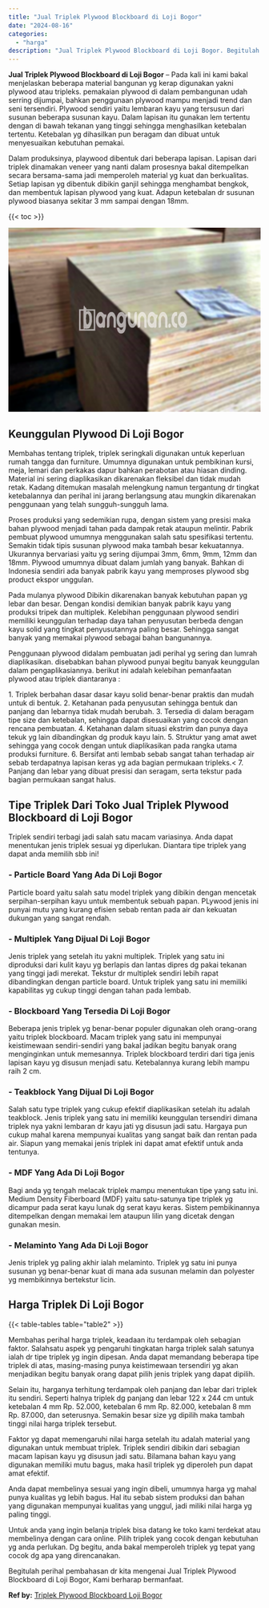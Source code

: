 ```yaml
---
title: "Jual Triplek Plywood Blockboard di Loji Bogor"
date: "2024-08-16"
categories: 
  - "harga"
description: "Jual Triplek Plywood Blockboard di Loji Bogor. Begitulah perihal pembahasan dr kita mengenai Jual Triplek Plywood Blockboard di Loji Bogor, Kami berharap ber..."
---
```


**Jual Triplek Plywood Blockboard di Loji Bogor** – Pada kali ini kami bakal menjelaskan beberapa material bangunan yg kerap digunakan yakni plywood atau tripleks. pemakaian plywood di dalam pembangunan udah serring dijumpai, bahkan penggunaan plywood mampu menjadi trend dan seni tersendiri. Plywood sendiri yaitu lembaran kayu yang tersusun dari susunan beberapa susunan kayu. Dalam lapisan itu gunakan lem tertentu dengan di bawah tekanan yang tinggi sehingga menghasilkan ketebalan tertentu. Ketebalan yg dihasilkan pun beragam dan dibuat untuk menyesuaikan kebutuhan pemakai.

Dalam produksinya, playwood dibentuk dari beberapa lapisan. Lapisan dari triplek dinamakan veneer yang nanti dalam prosesnya bakal ditempelkan secara bersama-sama jadi memperoleh material yg kuat dan berkualitas. Setiap lapisan yg dibentuk dibikin ganjil sehingga menghambat bengkok, dan membentuk lapisan plywood yang kuat. Adapun ketebalan dr susunan plywood biasanya sekitar 3 mm sampai dengan 18mm.

{{< toc >}}

![Jual Triplek Plywood Blockboard di Loji Bogor](/images/jual-triplek-murah-28.png)

## Keunggulan Plywood Di Loji Bogor

Membahas tentang triplek, triplek seringkali digunakan untuk keperluan rumah tangga dan furniture. Umumnya digunakan untuk pembikinan kursi, meja, lemari dan perkakas dapur bahkan perabotan atau hiasan dinding. Material ini sering diaplikasikan dikarenakan fleksibel dan tidak mudah retak. Kadang ditemukan masalah melengkung namun tergantung dr tingkat ketebalannya dan perihal ini jarang berlangsung atau mungkin dikarenakan penggunaan yang telah sungguh-sungguh lama.

Proses produksi yang sedemikian rupa, dengan sistem yang presisi maka bahan plywood menjadi tahan pada dampak retak ataupun melintir. Pabrik pembuat plywood umumnya menggunakan salah satu spesifikasi tertentu. Semakin tidak tipis susunan plywood maka tambah besar kekuatannya. Ukurannya bervariasi yaitu yg sering dijumpai 3mm, 6mm, 9mm, 12mm dan 18mm. Plywood umumnya dibuat dalam jumlah yang banyak. Bahkan di Indonesia sendiri ada banyak pabrik kayu yang memproses plywood sbg product ekspor unggulan.

Pada mulanya plywood Dibikin dikarenakan banyak kebutuhan papan yg lebar dan besar. Dengan kondisi demikian banyak pabrik kayu yang produksi tripek dan multiplek. Kelebihan penggunaan plywood sendiri memiliki keunggulan terhadap daya tahan penyusutan berbeda dengan kayu solid yang tingkat penyusutannya paling besar. Sehingga sangat banyak yang memakai plywood sebagai bahan bangunannya.

Penggunaan plywood didalam pembuatan jadi perihal yg sering dan lumrah diaplikasikan. disebabkan bahan plywood punyai begitu banyak keunggulan dalam pengaplikasiannya. berikut ini adalah kelebihan pemanfaatan plywood atau triplek diantaranya :

1\. Triplek berbahan dasar dasar kayu solid benar-benar praktis dan mudah untuk di bentuk. 2. Ketahanan pada penyusutan sehingga bentuk dan panjang dan lebarnya tidak mudah berubah. 3. Tersedia di dalam beragam tipe size dan ketebalan, sehingga dapat disesuaikan yang cocok dengan rencana pembuatan. 4. Ketahanan dalam situasi ekstrim dan punya daya tekuk yg lain dibandingkan dg produk kayu lain. 5. Struktur yang amat awet sehingga yang cocok dengan untuk diaplikasikan pada rangka utama produksi furniture. 6. Bersifat anti lembab sebab sangat tahan terhadap air sebab terdapatnya lapisan keras yg ada bagian permukaan tripleks.< 7. Panjang dan lebar yang dibuat presisi dan seragam, serta tekstur pada bagian permukaan sangat halus.

## Tipe Triplek Dari Toko Jual Triplek Plywood Blockboard di Loji Bogor

Triplek sendiri terbagi jadi salah satu macam variasinya. Anda dapat menentukan jenis triplek sesuai yg diperlukan. Diantara tipe triplek yang dapat anda memilih sbb ini!

### \- Particle Board Yang Ada Di Loji Bogor

Particle board yaitu salah satu model triplek yang dibikin dengan mencetak serpihan-serpihan kayu untuk membentuk sebuah papan. PLywood jenis ini punyai mutu yang kurang efisien sebab rentan pada air dan kekuatan dukungan yang sangat rendah.

### \- Multiplek Yang Dijual Di Loji Bogor

Jenis triplek yang setelah itu yakni multiplek. Triplek yang satu ini diproduksi dari kulit kayu yg berlapis dan lantas dipres dg pakai tekanan yang tinggi jadi merekat. Tekstur dr multiplek sendiri lebih rapat dibandingkan dengan particle board. Untuk triplek yang satu ini memiliki kapabilitas yg cukup tinggi dengan tahan pada lembab.

### \- Blockboard Yang Tersedia Di Loji Bogor

Beberapa jenis triplek yg benar-benar populer digunakan oleh orang-orang yaitu triplek blockboard. Macam triplek yang satu ini mempunyai keistimewaan sendiri-sendiri yang bakal jadikan begitu banyak orang menginginkan untuk memesannya. Triplek blockboard terdiri dari tiga jenis lapisan kayu yg disusun menjadi satu. Ketebalannya kurang lebih mampu raih 2 cm.

### \- Teakblock Yang Dijual Di Loji Bogor

Salah satu type triplek yang cukup efektif diaplikasikan setelah itu adalah teakblock. Jenis triplek yang satu ini memiliki keunggulan tersendiri dimana triplek nya yakni lembaran dr kayu jati yg disusun jadi satu. Hargaya pun cukup mahal karena mempunyai kualitas yang sangat baik dan rentan pada air. Siapun yang memakai jenis triplek ini dapat amat efektif untuk anda tentunya.

### \- MDF Yang Ada Di Loji Bogor

Bagi anda yg tengah melacak triplek mampu menentukan tipe yang satu ini. Medium Density Fiberboard (MDF) yaitu satu-satunya tipe triplek yg dicampur pada serat kayu lunak dg serat kayu keras. Sistem pembikinannya ditempelkan dengan memakai lem ataupun lilin yang dicetak dengan gunakan mesin.

### \- Melaminto Yang Ada Di Loji Bogor

Jenis triplek yg paling akhir ialah melaminto. Triplek yg satu ini punya susunan yg benar-benar kuat di mana ada susunan melamin dan polyester yg membikinnya bertekstur licin.

## Harga Triplek Di Loji Bogor

{{< table-tables table="table2" >}}

Membahas perihal harga triplek, keadaan itu terdampak oleh sebagian faktor. Salahsatu aspek yg pengaruhi tingkatan harga triplek salah satunya ialah dr tipe triplek yg ingin dipesan. Anda dapat memandang beberapa tipe triplek di atas, masing-masing punya keistimewaan tersendiri yg akan menjadikan begitu banyak orang dapat pilih jenis triplek yang dapat dipilih.

Selain itu, harganya terhitung terdampak oleh panjang dan lebar dari triplek itu sendiri. Seperti halnya triplek dg panjang dan lebar 122 x 244 cm untuk ketebalan 4 mm Rp. 52.000, ketebalan 6 mm Rp. 82.000, ketebalan 8 mm Rp. 87.000, dan seterusnya. Semakin besar size yg dipilih maka tambah tinggi nilai harga triplek tersebut.

Faktor yg dapat memengaruhi nilai harga setelah itu adalah material yang digunakan untuk membuat triplek. Triplek sendiri dibikin dari sebagian macam lapisan kayu yg disusun jadi satu. Bilamana bahan kayu yang digunakan memiliki mutu bagus, maka hasil triplek yg diperoleh pun dapat amat efektif.

Anda dapat membelinya sesuai yang ingin dibeli, umumnya harga yg mahal punya kualitas yg lebih bagus. Hal itu sebab sistem produksi dan bahan yang digunakan mempunyai kualitas yang unggul, jadi miliki nilai harga yg paling tinggi.

Untuk anda yang ingin belanja triplek bisa datang ke toko kami terdekat atau membelinya dengan cara online. Pilih triplek yang cocok dengan kebutuhan yg anda perlukan. Dg begitu, anda bakal memperoleh triplek yg tepat yang cocok dg apa yang direncanakan.

Begitulah perihal pembahasan dr kita mengenai Jual Triplek Plywood Blockboard di Loji Bogor, Kami berharap bermanfaat.

**Ref by:** [Triplek Plywood Blockboard Loji Bogor](https://id.wikipedia.org/wiki/Triplek)
